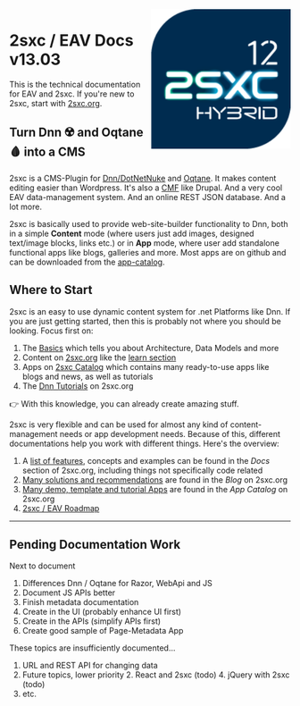 
<img src="assets/logos/v12/2sxc12-200.png" width="250px" align="right" class="float-right">

# 2sxc / EAV Docs v13.03

This is the technical documentation for EAV and 2sxc. If you're new to 2sxc, start with [2sxc.org](https://2sxc.org/).

## Turn Dnn ☢️ and Oqtane 🩸 into a CMS

2sxc is a CMS-Plugin for [Dnn/DotNetNuke](http://www.dnnsoftware.com/) and [Oqtane](xref:Basics.Platforms.Oqtane.Index). It makes content editing easier than Wordpress. It's also a [CMF](https://en.wikipedia.org/wiki/List_of_content_management_frameworks) like Drupal. And a very cool EAV data-management system. And an online REST JSON database. And a lot more.

2sxc is basically used to provide web-site-builder functionality to Dnn, both in a simple **Content** mode (where users just add images, designed text/image blocks, links etc.) or in **App** mode, where user add standalone functional apps like blogs, galleries and more. Most apps are on github and can be downloaded from the [app-catalog](https://2sxc.org/en/apps).


## Where to Start

2sxc is an easy to use dynamic content system for .net Platforms like Dnn. 
If you are just getting started, then this is probably not where you should be looking. Focus first on:

1. The [Basics](xref:Basics.Index) which tells you about Architecture, Data Models and more
1. Content on [2sxc.org](https://2sxc.org/) like the [learn section](https://2sxc.org/en/learn)
1. Apps on [2sxc Catalog](https://2sxc.org/en/apps) which contains many ready-to-use apps like blogs and news, as well as tutorials 
1. The [Dnn Tutorials](https://2sxc.org/dnn-tutorials/en/) on 2sxc.org

👉 With this knowledge, you can already create amazing stuff. 

2sxc is very flexible and can be used for almost any kind of content-management needs or app development needs. 
Because of this, different documentations help you work with different things. 
Here's the overview:

1. A [list of features](http://2sxc.org/en/docs), concepts and examples can be found in the _Docs_ section of 2sxc.org, including things not specifically code related
1. [Many solutions and recommendations](http://2sxc.org/en/blog) are found in the _Blog_ on 2sxc.org
1. [Many demo, template and tutorial Apps](http://2sxc.org/en/Apps) are found in the _App Catalog_ on 2sxc.org
1. [2sxc / EAV Roadmap](xref:Internal.Progress.Roadmap)




---

## Pending Documentation Work

Next to document

1. Differences Dnn / Oqtane for Razor, WebApi and JS
1. Document JS APIs better
1. Finish metadata documentation
  1. Create in the UI (probably enhance UI first)
  1. Create in the APIs (simplify APIs first)
  1. Create good sample of Page-Metadata App

These topics are insufficiently documented...

1. URL and REST API for changing data
1. Future topics, lower priority
    2. React and 2sxc (todo)
    4. jQuery with 2sxc (todo)
1. etc.


